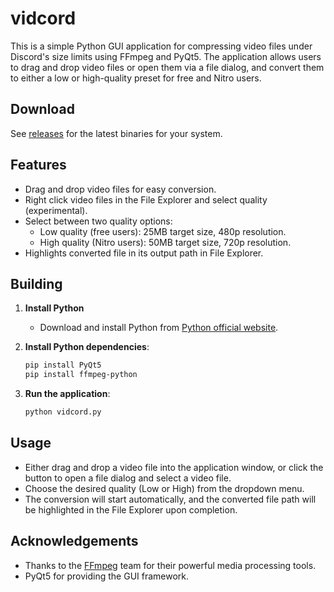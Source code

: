 # vidcord

This is a simple Python GUI application for compressing video files under Discord's size limits using FFmpeg and PyQt5. The application allows users to drag and drop video files or open them via a file dialog, and convert them to either a low or high-quality preset for free and Nitro users.

## Download

See [releases](https://github.com/cyroz1/vidcord/releases) for the latest binaries for your system.

## Features

- Drag and drop video files for easy conversion.
- Right click video files in the File Explorer and select quality (experimental).
- Select between two quality options:
  - Low quality (free users): 25MB target size, 480p resolution.
  - High quality (Nitro users): 50MB target size, 720p resolution.
- Highlights converted file in its output path in File Explorer.

## Building

1. **Install Python**
   - Download and install Python from [Python official website](https://www.python.org/downloads/).

2. **Install Python dependencies**:
   ```sh
   pip install PyQt5
   pip install ffmpeg-python
   ```

3. **Run the application**:
   ```sh
   python vidcord.py
   ```

## Usage

- Either drag and drop a video file into the application window, or click the button to open a file dialog and select a video file.
- Choose the desired quality (Low or High) from the dropdown menu.
- The conversion will start automatically, and the converted file path will be highlighted in the File Explorer upon completion.

## Acknowledgements

- Thanks to the [FFmpeg](https://ffmpeg.org/) team for their powerful media processing tools.
- PyQt5 for providing the GUI framework.
